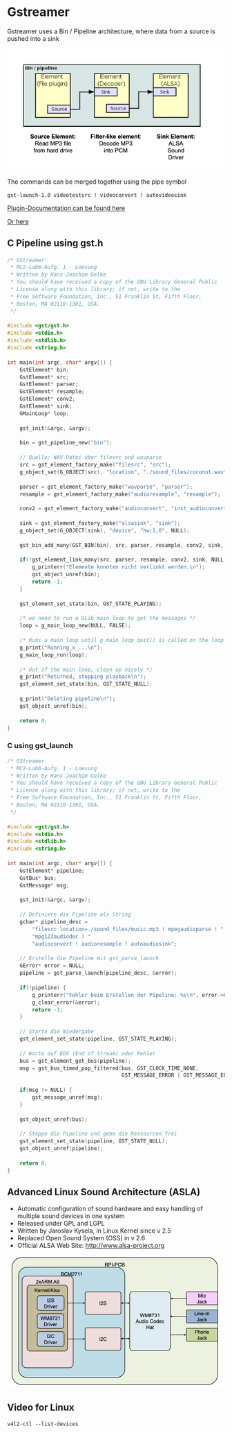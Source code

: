 # Gstreamer 

Gstreamer uses a Bin / Pipeline architecture, where data from a source is pushed into a sink

![alt text](media/image-26.png)

The commands can be merged together using the pipe symbol

```shell
gst-launch-1.0 videotestsrc ! videoconvert ! autovideosink
```

[Plugin-Documentation can be found here](https://gstreamer.freedesktop.org/documentation/plugins_doc.html)

[Or here](https://github.com/matthew1000/gstreamer-cheat-sheet/blob/master/README.md)

## C Pipeline using gst.h

```c
/* GStreamer
 * MC2-Lab6-Aufg. 1 - Loesung
 * Written by Hans-Joachim Gelke
 * You should have received a copy of the GNU Library General Public
 * License along with this library; if not, write to the
 * Free Software Foundation, Inc., 51 Franklin St, Fifth Floor,
 * Boston, MA 02110-1301, USA.
 */

#include <gst/gst.h>
#include <stdio.h>
#include <stdlib.h>
#include <string.h>

int main(int argc, char* argv[]) {
    GstElement* bin;
    GstElement* src;
    GstElement* parser;
    GstElement* resample;
    GstElement* conv2;
    GstElement* sink;
    GMainLoop* loop;

    gst_init(&argc, &argv);

    bin = gst_pipeline_new("bin");

    // Quelle: WAV-Datei über filesrc und wavparse
    src = gst_element_factory_make("filesrc", "src");
    g_object_set(G_OBJECT(src), "location", "./sound_files/coconut.wav", NULL);

    parser = gst_element_factory_make("wavparse", "parser");
    resample = gst_element_factory_make("audioresample", "resample");

    conv2 = gst_element_factory_make("audioconvert", "inst_audioconvert2");

    sink = gst_element_factory_make("alsasink", "sink");
    g_object_set(G_OBJECT(sink), "device", "hw:1,0", NULL);

    gst_bin_add_many(GST_BIN(bin), src, parser, resample, conv2, sink, NULL);

    if(!gst_element_link_many(src, parser, resample, conv2, sink, NULL)) {
        g_printerr("Elemente konnten nicht verlinkt werden.\n");
        gst_object_unref(bin);
        return -1;
    }

    gst_element_set_state(bin, GST_STATE_PLAYING);

    /* we need to run a GLib main loop to get the messages */
    loop = g_main_loop_new(NULL, FALSE);

    /* Runs a main loop until g_main_loop_quit() is called on the loop */
    g_print("Running_x_...\n");
    g_main_loop_run(loop);

    /* Out of the main loop, clean up nicely */
    g_print("Returned, stopping playback\n");
    gst_element_set_state(bin, GST_STATE_NULL);

    g_print("Deleting pipeline\n");
    gst_object_unref(bin);

    return 0;
}
```

### C using gst_launch

```c
/* GStreamer
 * MC2-Lab6-Aufg. 1 - Loesung
 * Written by Hans-Joachim Gelke
 * You should have received a copy of the GNU Library General Public
 * License along with this library; if not, write to the
 * Free Software Foundation, Inc., 51 Franklin St, Fifth Floor,
 * Boston, MA 02110-1301, USA.
 */

#include <gst/gst.h>
#include <stdio.h>
#include <stdlib.h>
#include <string.h>

int main(int argc, char* argv[]) {
    GstElement* pipeline;
    GstBus* bus;
    GstMessage* msg;

    gst_init(&argc, &argv);

    // Definiere die Pipeline als String
    gchar* pipeline_desc =
        "filesrc location=./sound_files/music.mp3 ! mpegaudioparse ! "
        "mpg123audiodec ! "
        "audioconvert ! audioresample ! autoaudiosink";

    // Erstelle die Pipeline mit gst_parse_launch
    GError* error = NULL;
    pipeline = gst_parse_launch(pipeline_desc, &error);

    if(!pipeline) {
        g_printerr("Fehler beim Erstellen der Pipeline: %s\n", error->message);
        g_clear_error(&error);
        return -1;
    }

    // Starte die Wiedergabe
    gst_element_set_state(pipeline, GST_STATE_PLAYING);

    // Warte auf EOS (End of Stream) oder Fehler
    bus = gst_element_get_bus(pipeline);
    msg = gst_bus_timed_pop_filtered(bus, GST_CLOCK_TIME_NONE,
                                     GST_MESSAGE_ERROR | GST_MESSAGE_EOS);

    if(msg != NULL) {
        gst_message_unref(msg);
    }

    gst_object_unref(bus);

    // Stoppe die Pipeline und gebe die Ressourcen frei
    gst_element_set_state(pipeline, GST_STATE_NULL);
    gst_object_unref(pipeline);

    return 0;
}
```


## Advanced Linux Sound Architecture (ASLA)

- Automatic configuration of sound hardware and easy handling of multiple sound devices in one system
- Released under GPL and LGPL
- Written by Jaroslav Kysela, in Linux Kernel since v 2.5
- Replaced Open Sound System (OSS) in v 2.6
- Official ALSA Web Site: http://www.alsa-project.org

![alt text](media/image-25.png)

## Video for Linux
```shell
v4l2-ctl --list-devices
```


